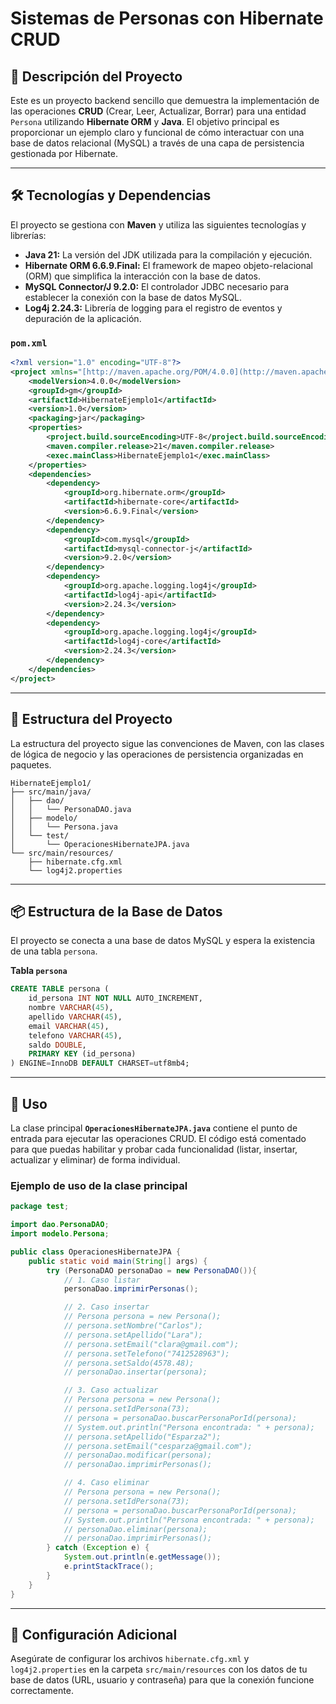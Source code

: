 # Sistemas de Personas con Hibernate CRUD

## 📜 Descripción del Proyecto

Este es un proyecto backend sencillo que demuestra la implementación de las operaciones **CRUD** (Crear, Leer, Actualizar, Borrar) para una entidad `Persona` utilizando **Hibernate ORM** y **Java**. El objetivo principal es proporcionar un ejemplo claro y funcional de cómo interactuar con una base de datos relacional (MySQL) a través de una capa de persistencia gestionada por Hibernate.

---

## 🛠️ Tecnologías y Dependencias

El proyecto se gestiona con **Maven** y utiliza las siguientes tecnologías y librerías:

* **Java 21:** La versión del JDK utilizada para la compilación y ejecución.
* **Hibernate ORM 6.6.9.Final:** El framework de mapeo objeto-relacional (ORM) que simplifica la interacción con la base de datos.
* **MySQL Connector/J 9.2.0:** El controlador JDBC necesario para establecer la conexión con la base de datos MySQL.
* **Log4j 2.24.3:** Librería de logging para el registro de eventos y depuración de la aplicación.

### `pom.xml`

```xml
<?xml version="1.0" encoding="UTF-8"?>
<project xmlns="[http://maven.apache.org/POM/4.0.0](http://maven.apache.org/POM/4.0.0)" xmlns:xsi="[http://www.w3.org/2001/XMLSchema-instance](http://www.w3.org/2001/XMLSchema-instance)" xsi:schemaLocation="[http://maven.apache.org/POM/4.0.0](http://maven.apache.org/POM/4.0.0) [http://maven.apache.org/xsd/maven-4.0.0.xsd](http://maven.apache.org/xsd/maven-4.0.0.xsd)">
    <modelVersion>4.0.0</modelVersion>
    <groupId>gm</groupId>
    <artifactId>HibernateEjemplo1</artifactId>
    <version>1.0</version>
    <packaging>jar</packaging>
    <properties>
        <project.build.sourceEncoding>UTF-8</project.build.sourceEncoding>
        <maven.compiler.release>21</maven.compiler.release>
        <exec.mainClass>HibernateEjemplo1</exec.mainClass>
    </properties>
    <dependencies>
        <dependency>
            <groupId>org.hibernate.orm</groupId>
            <artifactId>hibernate-core</artifactId>
            <version>6.6.9.Final</version>
        </dependency>
        <dependency>
            <groupId>com.mysql</groupId>
            <artifactId>mysql-connector-j</artifactId>
            <version>9.2.0</version>
        </dependency>
        <dependency>
            <groupId>org.apache.logging.log4j</groupId>
            <artifactId>log4j-api</artifactId>
            <version>2.24.3</version>
        </dependency>
        <dependency>
            <groupId>org.apache.logging.log4j</groupId>
            <artifactId>log4j-core</artifactId>
            <version>2.24.3</version>
        </dependency>
    </dependencies>
</project>
```

---

## 📂 Estructura del Proyecto

La estructura del proyecto sigue las convenciones de Maven, con las clases de lógica de negocio y las operaciones de persistencia organizadas en paquetes.

```
HibernateEjemplo1/
├── src/main/java/
│   ├── dao/
│   │   └── PersonaDAO.java
│   ├── modelo/
│   │   └── Persona.java
│   └── test/
│       └── OperacionesHibernateJPA.java
└── src/main/resources/
    ├── hibernate.cfg.xml
    └── log4j2.properties
```

---

## 📦 Estructura de la Base de Datos

El proyecto se conecta a una base de datos MySQL y espera la existencia de una tabla `persona`.

**Tabla `persona`**

```sql
CREATE TABLE persona (
    id_persona INT NOT NULL AUTO_INCREMENT,
    nombre VARCHAR(45),
    apellido VARCHAR(45),
    email VARCHAR(45),
    telefono VARCHAR(45),
    saldo DOUBLE,
    PRIMARY KEY (id_persona)
) ENGINE=InnoDB DEFAULT CHARSET=utf8mb4;
```

---

## 🚀 Uso

La clase principal **`OperacionesHibernateJPA.java`** contiene el punto de entrada para ejecutar las operaciones CRUD. El código está comentado para que puedas habilitar y probar cada funcionalidad (listar, insertar, actualizar y eliminar) de forma individual.

### Ejemplo de uso de la clase principal

```java
package test;

import dao.PersonaDAO;
import modelo.Persona;

public class OperacionesHibernateJPA {
    public static void main(String[] args) {
        try (PersonaDAO personaDao = new PersonaDAO()){
            // 1. Caso listar
            personaDao.imprimirPersonas();

            // 2. Caso insertar
            // Persona persona = new Persona();
            // persona.setNombre("Carlos");
            // persona.setApellido("Lara");
            // persona.setEmail("clara@gmail.com");
            // persona.setTelefono("7412528963");
            // persona.setSaldo(4578.48);
            // personaDao.insertar(persona);

            // 3. Caso actualizar
            // Persona persona = new Persona();
            // persona.setIdPersona(73);
            // persona = personaDao.buscarPersonaPorId(persona);
            // System.out.println("Persona encontrada: " + persona);
            // persona.setApellido("Esparza2");
            // persona.setEmail("cesparza@gmail.com");
            // personaDao.modificar(persona);
            // personaDao.imprimirPersonas();

            // 4. Caso eliminar
            // Persona persona = new Persona();
            // persona.setIdPersona(73);
            // persona = personaDao.buscarPersonaPorId(persona);
            // System.out.println("Persona encontrada: " + persona);
            // personaDao.eliminar(persona);
            // personaDao.imprimirPersonas();
        } catch (Exception e) {
            System.out.println(e.getMessage());
            e.printStackTrace();
        }
    }
}
```

---

## 🔧 Configuración Adicional

Asegúrate de configurar los archivos `hibernate.cfg.xml` y `log4j2.properties` en la carpeta `src/main/resources` con los datos de tu base de datos (URL, usuario y contraseña) para que la conexión funcione correctamente.

